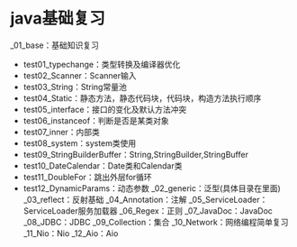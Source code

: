 # java基础复习
_01_base：基础知识复习
   - test01_typechange：类型转换及编译器优化
   - test02_Scanner：Scanner输入
   - test03_String：String常量池
   - test04_Static：静态方法，静态代码块，代码块，构造方法执行顺序
   - test05_interface：接口的变化及默认方法冲突
   - test06_instanceof：判断是否是某类对象
   - test07_inner：内部类
   - test08_system：system类使用
   - test09_StringBuilderBuffer：String,StringBuilder,StringBuffer
   - test10_DateCalendar：Date类和Calendar类
   - test11_DoubleFor：跳出外层for循环
   - test12_DynamicParams：动态参数
_02_generic：泛型(具体目录在里面)
_03_reflect：反射基础
_04_Annotation：注解
_05_ServiceLoader：ServiceLoader服务加载器
_06_Regex：正则
_07_JavaDoc：JavaDoc
_08_JDBC：JDBC
_09_Collection：集合
_10_Network：网络编程简单复习
_11_Nio：Nio
_12_Aio：Aio